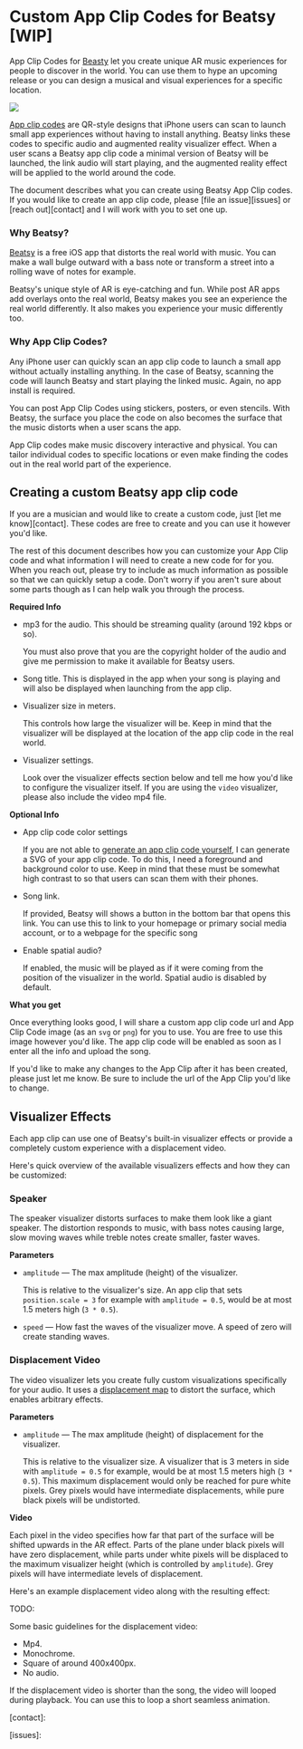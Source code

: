# Custom App Clip Codes for Beatsy [WIP]

App Clip Codes for [Beasty][app] let you create unique AR music experiences for people to discover in the world. You can use them to hype an upcoming release or you can design a musical and visual experiences for a specific location.

![](demo)

[App clip codes](https://developer.apple.com/design/human-interface-guidelines/app-clips/overview/app-clip-codes/) are QR-style designs that iPhone users can scan to launch small app experiences without having to install anything. Beatsy links these codes to specific audio and augmented reality visualizer effect. When a user scans a Beatsy app clip code a minimal version of Beatsy will be launched, the link audio will start playing, and the augmented reality effect will be applied to the world around the code.

The document describes what you can create using Beatsy App Clip codes. If you would like to create an app clip code, please [file an issue][issues] or [reach out][contact] and I will work with you to set one up.

### Why Beatsy?

[Beatsy][app] is a free iOS app that distorts the real world with music. You can make a wall bulge outward with a bass note or transform a street into a rolling wave of notes for example.

Beatsy's unique style of AR is eye-catching and fun. While post AR apps add overlays onto the real world, Beatsy makes you see an experience the real world differently. It also makes you experience your music differently too.

### Why App Clip Codes?

Any iPhone user can quickly scan an app clip code to launch a small app without actually installing anything. In the case of Beatsy, scanning the code will launch Beatsy and start playing the linked music. Again, no app install is required.

You can post App Clip Codes using stickers, posters, or even stencils. With Beatsy, the surface you place the code on also becomes the surface that the music distorts when a user scans the app.

App Clip codes make music discovery interactive and physical. You can tailor individual codes to specific locations or even make finding the codes out in the real world part of the experience.


## Creating a custom Beatsy app clip code

If you are a musician and would like to create a custom code, just [let me know][contact]. These codes are free to create and you can use it however you'd like. 

The rest of this document describes how you can customize your App Clip code and what information I will need to create a new code for for you. When you reach out, please try to include as much information as possible so that we can quickly setup a code. Don't worry if you aren't sure about some parts though as I can help walk you through the process.

**Required Info**

- mp3 for the audio. This should be streaming quality (around 192 kbps or so).

    You must also prove that you are the copyright holder of the audio and give me permission to make it available for Beatsy users. 

- Song title. This is displayed in the app when your song is playing and will also be displayed when launching from the app clip.

- Visualizer size in meters.

    This controls how large the visualizer will be. Keep in mind that the visualizer will be displayed at the location of the app clip code in the real world.

- Visualizer settings.

    Look over the visualizer effects section below and tell me how you'd like to configure the visualizer itself. If you are using the `video` visualizer, please also include the video mp4 file.


**Optional Info**

- App clip code color settings

    If you are not able to [generate an app clip code yourself](https://developer.apple.com/documentation/app_clips/creating_app_clip_codes/creating_app_clip_codes_with_the_app_clip_code_generator), I can generate a SVG of your app clip code. To do this, I need a foreground and background color to use. Keep in mind that these must be somewhat high contrast to so that users can scan them with their phones.

- Song link.

    If provided, Beatsy will shows a button in the bottom bar that opens this link. You can use this to link to your homepage or primary social media account, or to a webpage for the specific song

- Enable spatial audio?

    If enabled, the music will be played as if it were coming from the position of the visualizer in the world. Spatial audio is disabled by default.

**What you get**

Once everything looks good, I will share a custom app clip code url and App Clip Code image (as an `svg` or `png`) for you to use. You are free to use this image however you'd like. The app clip code will be enabled as soon as I enter all the info and upload the song.

If you'd like to make any changes to the App Clip after it has been created, please just let me know. Be sure to include the url of the App Clip you'd like to change.


## Visualizer Effects

Each app clip can use one of Beatsy's built-in visualizer effects or provide a completely custom experience with a displacement video.

Here's quick overview of the available visualizers effects and how they can be customized:

### Speaker
The speaker visualizer distorts surfaces to make them look like a giant speaker. The distortion responds to music, with bass notes causing large, slow moving waves while treble notes create smaller, faster waves.

**Parameters**

- `amplitude` — The max amplitude (height) of the visualizer.

    This is relative to the visualizer's size. An app clip that sets `position.scale = 3` for example with `amplitude = 0.5`, would be at most 1.5 meters high (`3 * 0.5`).

- `speed` — How fast the waves of the visualizer move. A speed of zero will create standing waves.


### Displacement Video
The video visualizer lets you create fully custom visualizations specifically for your audio. It uses a [displacement map](https://en.wikipedia.org/wiki/Displacement_mapping) to distort the surface, which enables arbitrary effects.

**Parameters**

- `amplitude` — The max amplitude (height) of displacement for the visualizer.

    This is relative to the visualizer size. A visualizer that is 3 meters in side with `amplitude = 0.5` for example, would be at most 1.5 meters high (`3 * 0.5`). This maximum displacement would only be reached for pure white pixels. Grey pixels would have intermediate displacements, while pure black pixels will be undistorted. 

**Video**

Each pixel in the video specifies how far that part of the surface will be shifted upwards in the AR effect. Parts of the plane under black pixels will have zero displacement, while parts under white pixels will be displaced to the maximum visualizer height (which is controlled by `amplitude`). Grey pixels will have intermediate levels of displacement.

Here's an example displacement video along with the resulting effect:

TODO:

Some basic guidelines for the displacement video:

- Mp4.
- Monochrome.
- Square of around 400x400px.
- No audio.

If the displacement video is shorter than the song, the video will looped during playback. You can use this to loop a short seamless animation.


[app]: https://apps.apple.com/us/app/beatsy/id1543162330
[contact]: 

[issues]: 